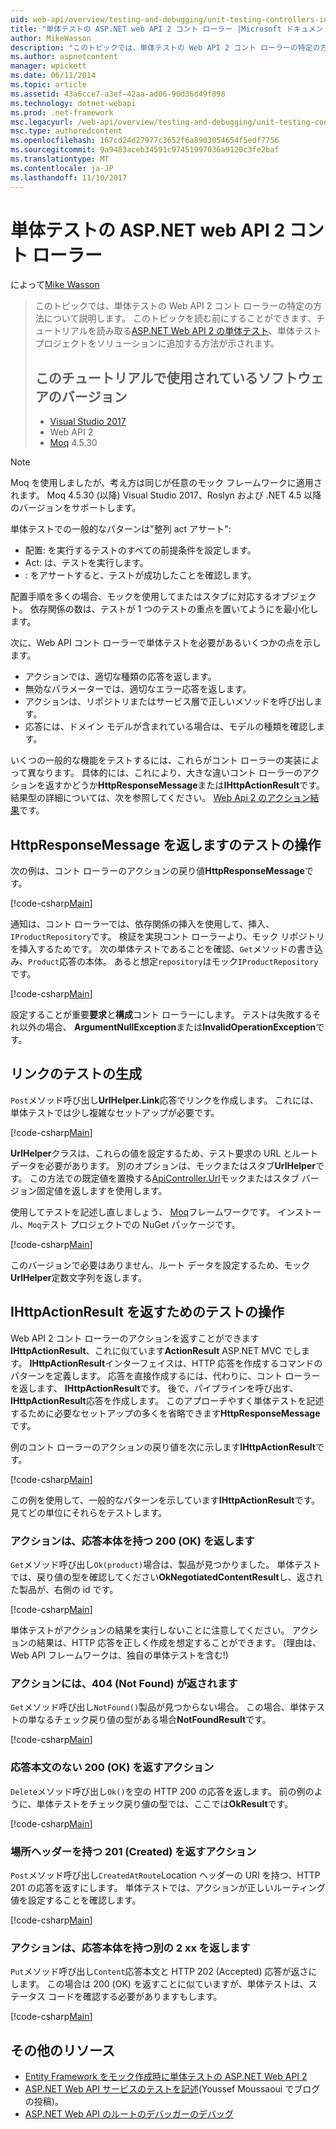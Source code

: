 ```yaml
---
uid: web-api/overview/testing-and-debugging/unit-testing-controllers-in-web-api
title: "単体テストの ASP.NET web API 2 コント ローラー |Microsoft ドキュメント"
author: MikeWasson
description: "このトピックでは、単体テストの Web API 2 コント ローラーの特定の方法について説明します。 このトピックを読む前に単位のチュートリアルを読みたい場合があります."
ms.author: aspnetcontent
manager: wpickett
ms.date: 06/11/2014
ms.topic: article
ms.assetid: 43a6cce7-a3ef-42aa-ad06-90d36d49f098
ms.technology: dotnet-webapi
ms.prod: .net-framework
msc.legacyurl: /web-api/overview/testing-and-debugging/unit-testing-controllers-in-web-api
msc.type: authoredcontent
ms.openlocfilehash: 167cd24d27977c3652f6a8903054654f5edf7756
ms.sourcegitcommit: 9a9483aceb34591c97451997036a9120c3fe2baf
ms.translationtype: MT
ms.contentlocale: ja-JP
ms.lasthandoff: 11/10/2017
---
```

<a name="unit-testing-controllers-in-aspnet-web-api-2"></a>単体テストの ASP.NET web API 2 コント ローラー
====================
によって[Mike Wasson](https://github.com/MikeWasson)

> このトピックでは、単体テストの Web API 2 コント ローラーの特定の方法について説明します。 このトピックを読む前にすることができます、チュートリアルを読み取る[ASP.NET Web API 2 の単体テスト](unit-testing-with-aspnet-web-api.md)、単体テスト プロジェクトをソリューションに追加する方法が示されます。
> 
> ## <a name="software-versions-used-in-the-tutorial"></a>このチュートリアルで使用されているソフトウェアのバージョン
> 
> - [Visual Studio 2017](https://www.visualstudio.com/vs/)
> - Web API 2
> - [Moq](https://github.com/Moq) 4.5.30

> [!NOTE]
> Moq を使用しましたが、考え方は同じが任意のモック フレームワークに適用されます。 Moq 4.5.30 (以降) Visual Studio 2017、Roslyn および .NET 4.5 以降のバージョンをサポートします。

単体テストでの一般的なパターンは&quot;整列 act アサート&quot;:

- 配置: を実行するテストのすべての前提条件を設定します。
- Act: は、テストを実行します。
- : をアサートすると、テストが成功したことを確認します。

配置手順を多くの場合、モックを使用してまたはスタブに対応するオブジェクト。 依存関係の数は、テストが 1 つのテストの重点を置いてようにを最小化します。

次に、Web API コント ローラーで単体テストを必要があるいくつかの点を示します。

- アクションでは、適切な種類の応答を返します。
- 無効なパラメーターでは、適切なエラー応答を返します。
- アクションは、リポジトリまたはサービス層で正しいメソッドを呼び出します。
- 応答には、ドメイン モデルが含まれている場合は、モデルの種類を確認します。

いくつの一般的な機能をテストするには、これらがコント ローラーの実装によって異なります。 具体的には、これにより、大きな違いコント ローラーのアクションを返すかどうか**HttpResponseMessage**または**IHttpActionResult**です。 結果型の詳細については、次を参照してください。 [Web Api 2 のアクション結果](../getting-started-with-aspnet-web-api/action-results.md)です。

## <a name="testing-actions-that-return-httpresponsemessage"></a>HttpResponseMessage を返しますのテストの操作

次の例は、コント ローラーのアクションの戻り値**HttpResponseMessage**です。

[!code-csharp[Main](unit-testing-controllers-in-web-api/samples/sample1.cs)]

通知は、コント ローラーでは、依存関係の挿入を使用して、挿入、`IProductRepository`です。 検証を実現コント ローラーより、モック リポジトリを挿入するためです。 次の単体テストであることを確認、`Get`メソッドの書き込み、`Product`応答の本体。 あると想定`repository`はモック`IProductRepository`です。

[!code-csharp[Main](unit-testing-controllers-in-web-api/samples/sample2.cs)]

設定することが重要**要求**と**構成**コント ローラーにします。 テストは失敗するそれ以外の場合、 **ArgumentNullException**または**InvalidOperationException**です。

## <a name="testing-link-generation"></a>リンクのテストの生成

`Post`メソッド呼び出し**UrlHelper.Link**応答でリンクを作成します。 これには、単体テストでは少し複雑なセットアップが必要です。

[!code-csharp[Main](unit-testing-controllers-in-web-api/samples/sample3.cs)]

**UrlHelper**クラスは、これらの値を設定するため、テスト要求の URL とルート データを必要があります。 別のオプションは、モックまたはスタブ**UrlHelper**です。 この方法での既定値を置換する[ApiController.Url](https://msdn.microsoft.com/en-us/library/system.web.http.apicontroller.url.aspx)モックまたはスタブ バージョン固定値を返しますを使用します。

使用してテストを記述し直しましょう、 [Moq](https://github.com/Moq)フレームワークです。 インストール、`Moq`テスト プロジェクトでの NuGet パッケージです。

[!code-csharp[Main](unit-testing-controllers-in-web-api/samples/sample4.cs)]

このバージョンで必要はありません、ルート データを設定するため、モック**UrlHelper**定数文字列を返します。


## <a name="testing-actions-that-return-ihttpactionresult"></a>IHttpActionResult を返すためのテストの操作

Web API 2 コント ローラーのアクションを返すことができます**IHttpActionResult**、これに似ています**ActionResult** ASP.NET MVC でします。 **IHttpActionResult**インターフェイスは、HTTP 応答を作成するコマンドのパターンを定義します。 応答を直接作成するには、代わりに、コント ローラーを返します、 **IHttpActionResult**です。 後で、パイプラインを呼び出す、 **IHttpActionResult**応答を作成します。 このアプローチやすく単体テストを記述するために必要なセットアップの多くを省略できます**HttpResponseMessage**です。

例のコント ローラーのアクションの戻り値を次に示します**IHttpActionResult**です。

[!code-csharp[Main](unit-testing-controllers-in-web-api/samples/sample5.cs)]

この例を使用して、一般的なパターンを示しています**IHttpActionResult**です。 見てどの単位にそれらをテストします。

### <a name="action-returns-200-ok-with-a-response-body"></a>アクションは、応答本体を持つ 200 (OK) を返します

`Get`メソッド呼び出し`Ok(product)`場合は、製品が見つかりました。 単体テストでは、戻り値の型を確認してください**OkNegotiatedContentResult**し、返された製品が、右側の id です。

[!code-csharp[Main](unit-testing-controllers-in-web-api/samples/sample6.cs)]

単体テストがアクションの結果を実行しないことに注意してください。 アクションの結果は、HTTP 応答を正しく作成を想定することができます。 (理由は、Web API フレームワークは、独自の単体テストを含む!)

### <a name="action-returns-404-not-found"></a>アクションには、404 (Not Found) が返されます

`Get`メソッド呼び出し`NotFound()`製品が見つからない場合。 この場合、単体テストの単なるチェック戻り値の型がある場合**NotFoundResult**です。

[!code-csharp[Main](unit-testing-controllers-in-web-api/samples/sample7.cs)]

### <a name="action-returns-200-ok-with-no-response-body"></a>応答本文のない 200 (OK) を返すアクション

`Delete`メソッド呼び出し`Ok()`を空の HTTP 200 の応答を返します。 前の例のように、単体テストをチェック戻り値の型では、ここでは**OkResult**です。

[!code-csharp[Main](unit-testing-controllers-in-web-api/samples/sample8.cs)]

### <a name="action-returns-201-created-with-a-location-header"></a>場所ヘッダーを持つ 201 (Created) を返すアクション

`Post`メソッド呼び出し`CreatedAtRoute`Location ヘッダーの URI を持つ、HTTP 201 の応答を返すにします。 単体テストでは、アクションが正しいルーティング値を設定することを確認します。

[!code-csharp[Main](unit-testing-controllers-in-web-api/samples/sample9.cs)]

### <a name="action-returns-another-2xx-with-a-response-body"></a>アクションは、応答本体を持つ別の 2 xx を返します

`Put`メソッド呼び出し`Content`応答本文と HTTP 202 (Accepted) 応答が返さにします。 この場合は 200 (OK) を返すことに似ていますが、単体テストは、ステータス コードを確認する必要がありますもします。

[!code-csharp[Main](unit-testing-controllers-in-web-api/samples/sample10.cs)]

## <a name="additional-resources"></a>その他のリソース

- [Entity Framework をモック作成時に単体テストの ASP.NET Web API 2](mocking-entity-framework-when-unit-testing-aspnet-web-api-2.md)
- [ASP.NET Web API サービスのテストを記述](https://blogs.msdn.com/b/youssefm/archive/2013/01/28/writing-tests-for-an-asp-net-webapi-service.aspx)(Youssef Moussaoui でブログの投稿)。
- [ASP.NET Web API のルートのデバッガーのデバッグ](https://blogs.msdn.com/b/webdev/archive/2013/04/04/debugging-asp-net-web-api-with-route-debugger.aspx)
